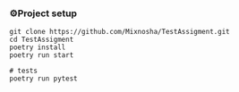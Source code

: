 ### ⚙️Project setup
```
git clone https://github.com/Mixnosha/TestAssigment.git 
cd TestAssigment 
poetry install 
poetry run start

# tests
poetry run pytest
```

